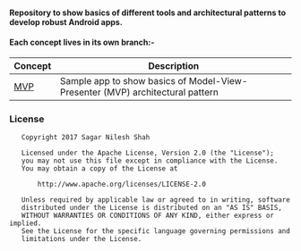 #### Repository to show basics of different tools and architectural patterns to develop robust Android apps.

#### Each concept lives in its own branch:-

Concept|Description
---|---
[MVP](/tree/base-mvp)|Sample app to show basics of Model-View-Presenter (MVP) architectural pattern

### License 
```
   Copyright 2017 Sagar Nilesh Shah

   Licensed under the Apache License, Version 2.0 (the "License");
   you may not use this file except in compliance with the License.
   You may obtain a copy of the License at

       http://www.apache.org/licenses/LICENSE-2.0

   Unless required by applicable law or agreed to in writing, software
   distributed under the License is distributed on an "AS IS" BASIS,
   WITHOUT WARRANTIES OR CONDITIONS OF ANY KIND, either express or implied.
   See the License for the specific language governing permissions and
   limitations under the License.
```